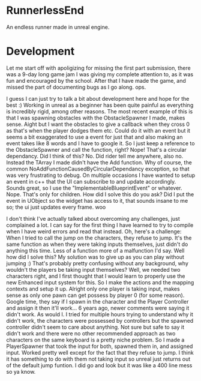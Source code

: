 # RunnerlessEnd
 
An endless runner made in unreal engine. 

# Development

Let me start off with apoligizing for missing the first part submission, there was a 9-day long game jam I was giving my complete attention to, as it was fun and encouraged by the school. 
After that I have made the game, and missed the part of documenting bugs as I go along. ops. 

I guess I can just try to talk a bit about development here and hope for the best :)
Working in unreal as a beginner has been quite painful as everything is incredibly rigid, among other reasons.
The most recent example of this is that I was spawning obstacles with the ObstacleSpawner I made, makes sense. Aight but I want the obstacles to give a callback when they cross 0 as that's when the player dodges them etc. Could do it with an event but it seems a bit exaggerated to use a event for just that and also making an event takes like 8 words and I have to google it. So I just keep a reference to the ObstacleSpawner and call the function, right? Nope! That's a circular dependancy. Did I think of this? No. Did rider tell me anywhere, also no. Instead the TArray I made didn't have the Add function. Why of course, the common NoAddFunctionCausedByCircularDependancy exception, so that was very frustrating to debug. 
On multiple occasions I have wanted to setup an event in c++ that the UI can subscribe to and update accordingly. Sounds great, so I use the "ImplementableBlueprintEvent" or whatever. Nope. That's only for children. How did I solve this do you ask? Did I put the event in UObject so the widget has access to it, that sounds insane to me so; the ui just updates every frame. woo

I don't think I've actually talked about overcoming any challenges, just complained a lot. I can say for the first thing I have learned to try to compile when I have weird errors and read that instead. 
Oh, here's a challenge: When I tried to call the jump on the characters, they refuse to jump. It's the same function as when they were taking inputs themselves, just didn't do anything this time. Less of a function more of a malfunction I'd say. Well how did I solve this? My solution was to give up as you can play without jumping :)
That's probably pretty confusing without any background, why wouldn't the players be taking input themselves? Well, we needed two characters right, and I first thought that I would learn to properly use the new Enhanced input system for this. So I make the actions and the mapping contexts and setup it up. Alright only one player is taking input, makes sense as only one pawn can get possess by player 0 (for some reason). Google time, they say if I spawn in the character and the Player Controller and assign it then it'll work... 6 years ago, newer comments were saying it didn't work. As would I. I tried for multiple hours trying to understand why it didn't work, the characters were possessed by controllers but the spawned controller didn't seem to care about anything. Not sure but safe to say it didn't work and there were no other recommended approach as two characters on the same keyboard is a pretty niche problem. So I made a PlayerSpawner that took the input for both, spawned them in, and assigned input. Worked pretty well except for the fact that they refuse to jump. I think it has something to do with them not taking input so unreal just returns out of the default jump funtion. I did go and look but it was like a 400 line mess so ya know. 